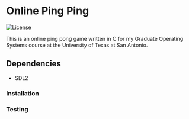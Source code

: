 # Online Ping Ping

[![License](https://img.shields.io/badge/license-MIT-brightgreen.svg)](#license)

This is an online ping pong game written in C for my Graduate Operating Systems course at the University of Texas at San Antonio.

## Dependencies
* SDL2

### Installation

### Testing
